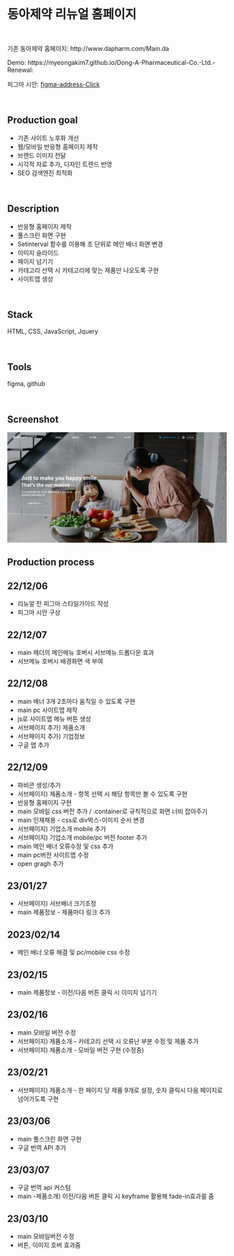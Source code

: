  <h1>동아제약 리뉴얼 홈페이지</h1>
  <br />
  <p>기존 동아제약 홈페이지: http://www.dapharm.com/Main.da</p>
  <p>Demo: https://myeongakim7.github.io/Dong-A-Pharmaceutical-Co.-Ltd.-Renewal:</p>
  <p>피그마 시안: <a href="https://www.figma.com/file/fbgRvPUbv7aLLrgMi9ujpi/%EB%8F%99%EC%95%84%EC%A0%9C%EC%95%BD-%EC%8B%9C%EC%95%88?node-id=0%3A1&t=Lw8WlG13yCJTkXBx-1" alt="figma">figma-address-Click</a>
  </p>
  <br>
  <h2>Production goal</h2>
  <ul>
    <li>기존 사이트 노후화 개선</li>
    <li>웹/모바일 반응형 홈페이지 제작</li>
    <li>브랜드 이미지 전달</li>
    <li>시각적 자료 추가, 디자인 트렌드 반영</li>
    <li>SEO 검색엔진 최적화 </li>
  </ul>
<br>
  <h2>Description</h2>
  <ul>
    <li>반응형 홈페이지 제작</li>
    <li>풀스크린 화면 구현</li>
    <li>Setinterval 함수를 이용해 초 단위로 메인 배너 화면 변경 </li>
    <li>이미지 슬라이드</li>
    <li>페이지 넘기기</li>
    <li>카테고리 선택 시 카테고리에 맞는 제품만 나오도록 구현</li>
    <li>사이트맵 생성</li>
  </ul>
    <br>
  <h2>Stack</h2>
  <p>HTML, CSS, JavaScript, Jquery</p>
    <br>
  <h2>Tools</h2>
  <p>figma, github</p>
   <br>
   <h2>Screenshot</h2>
    <p><img src="/main/images/capture.jpg" alt="dong-a-screenshot"></p>
  <h2>
    Production process</h2>
  <h2>22/12/06</h2>
  <ul>
    <li>리뉴얼 전 피그마 스타일가이드 작성</li>
    <li>피그마 시안 구상</li>
  </ul>
  <h2>22/12/07</h2>
  <ul>
    <li>main 헤더의 메인메뉴 호버시 서브메뉴 드롭다운 효과</li>
    <li>서브메뉴 호버시 배경화면 색 부여</li>
  </ul>
  <h2>22/12/08</h2>
  <ul>
    <li>main 배너 3개 2초마다 움직일 수 있도록 구현</li>
    <li>main pc 사이트맵 제작</li>
    <li>js로 사이트맵 메뉴 버튼 생성</li>
    <li>서브페이지 추가) 제품소개</li>
    <li>서브페이지 추가) 기업정보</li>
    <li>구글 맵 추가</li>
</ul>
    <h2>22/12/09</h2>
    <ul>
      <li>파비콘 생성/추가</li>
      <li>서브페이지) 제품소개 - 항목 선택 시 해당 항목만 볼 수 있도록 구현</li>
      <li>반응형 홈페이지 구현</li>
      <li>main 모바일 css 버전 추가 / .container로 규칙적으로 화면 너비 잡아주기 </li>
      <li>main 인재채용 - css로 div박스-이미지 순서 변경</li>
      <li>서브페이지) 기업소개 mobile 추가</li>
      <li>서브페이지) 기업소개 mobile/pc 버전 footer 추가 </li>
      <li>main 메인 배너 오류수정 및 css 추가</li>
      <li>main pc버전 사이트맵 수정</li>
      <li>open gragh 추가</li>
    </ul>
    <h2>23/01/27</h2>
    <ul>
      <li>서브페이지) 서브배너 크기조정</li>
      <li>main 제품정보 - 제품마다 링크 추가</li>
      </ul>
    <h2>2023/02/14</h2>
    <ul>
      <li>메인 배너 오류 해결 및 pc/mobile css 수정</li>
    </ul>
      <h2>23/02/15</h2>
     <ul>
    <li>main 제품정보 - 이전/다음 버튼 클릭 시 이미지 넘기기</li>
    </ul>
    <h2>23/02/16</h2>
    <ul>
    <li>main 모바일 버전 수정</li>
    <li>서브페이지) 제품소개 - 카테고리 선택 시 오류난 부분 수정 및 제품 추가</li>
    <li>서브페이지) 제품소개 - 모바일 버전 구현 (수정중)</li>
   </ul>
  <h2>23/02/21</h2>
  <ul>
    <li>서브페이지) 제품소개 - 한 페이지 당 제품 9개로 설정, 숫자 클릭시 다음 페이지로 넘어가도록 구현</li>
  </ul>
    <h2>23/03/06</h2>
  <ul>
    <li>main 풀스크린 화면 구현</li>
    <li>구글 번역 API 추가</li>
  </ul>
      <h2>23/03/07</h2>
  <ul>
    <li>구글 번역 api 커스텀</li>
    <li>main -제품소개) 이전/다음 버튼 클릭 시 keyframe 활용해 fade-in효과를 줌</li>
  </ul><h2>23/03/10</h2>
  <ul>
    <li>main 모바일버전 수정</li>
    <li>버튼, 이미지 호버 효과줌 </li>
  </ul>

